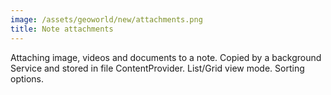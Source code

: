 ```yaml
---
image: /assets/geoworld/new/attachments.png
title: Note attachments
---
```

Attaching image, videos and documents to a note. Copied by a background Service and stored in file ContentProvider. List/Grid view mode. Sorting options.
